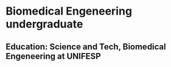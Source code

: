 # Biomedical Engeneering undergraduate

## Education: Science and Tech, Biomedical Engeneering at UNIFESP


